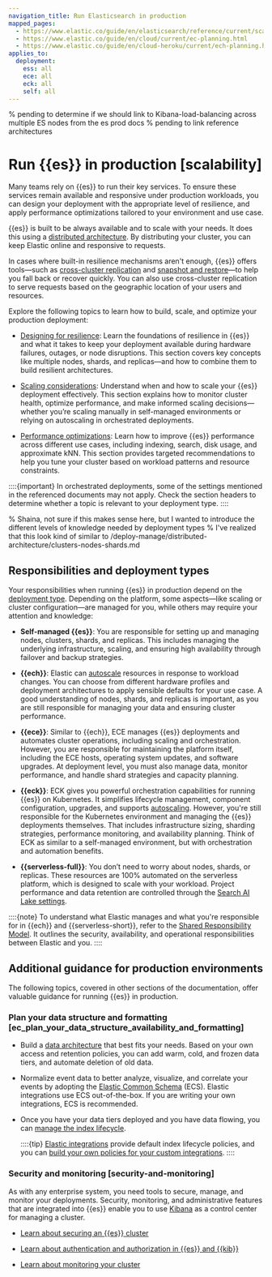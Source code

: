 ```yaml
---
navigation_title: Run Elasticsearch in production
mapped_pages:
  - https://www.elastic.co/guide/en/elasticsearch/reference/current/scalability.html
  - https://www.elastic.co/guide/en/cloud/current/ec-planning.html
  - https://www.elastic.co/guide/en/cloud-heroku/current/ech-planning.html
applies_to:
  deployment:
    ess: all
    ece: all
    eck: all
    self: all
---
```


% pending to determine if we should link to Kibana-load-balancing across multiple ES nodes from the es prod docs
% pending to link reference architectures

# Run {{es}} in production [scalability]

Many teams rely on {{es}} to run their key services. To ensure these services remain available and responsive under production workloads, you can design your deployment with the appropriate level of resilience, and apply performance optimizations tailored to your environment and use case.

{{es}} is built to be always available and to scale with your needs. It does this using a [distributed architecture](/deploy-manage/distributed-architecture.md). By distributing your cluster, you can keep Elastic online and responsive to requests.

In cases where built-in resilience mechanisms aren't enough, {{es}} offers tools—such as [cross-cluster replication](../tools/cross-cluster-replication.md) and [snapshot and restore](../tools/snapshot-and-restore.md)—to help you fall back or recover quickly. You can also use cross-cluster replication to serve requests based on the geographic location of your users and resources.

Explore the following topics to learn how to build, scale, and optimize your production deployment:

* [Designing for resilience](./availability-and-resilience.md): Learn the foundations of resilience in {{es}} and what it takes to keep your deployment available during hardware failures, outages, or node disruptions. This section covers key concepts like multiple nodes, shards, and replicas—and how to combine them to build resilient architectures.

* [Scaling considerations](./scaling-considerations.md): Understand when and how to scale your {{es}} deployment effectively. This section explains how to monitor cluster health, optimize performance, and make informed scaling decisions—whether you’re scaling manually in self-managed environments or relying on autoscaling in orchestrated deployments.

* [Performance optimizations](./optimize-performance.md): Learn how to improve {{es}} performance across different use cases, including indexing, search, disk usage, and approximate kNN. This section provides targeted recommendations to help you tune your cluster based on workload patterns and resource constraints.

::::{important}
In orchestrated deployments, some of the settings mentioned in the referenced documents may not apply. Check the section headers to determine whether a topic is relevant to your deployment type.
::::

% Shaina, not sure if this makes sense here, but I wanted to introduce the different levels of knowledge needed by deployment types
% I've realized that this look kind of similar to /deploy-manage/distributed-architecture/clusters-nodes-shards.md
## Responsibilities and deployment types

Your responsibilities when running {{es}} in production depend on the [deployment type](/deploy-manage/deploy.md#choosing-your-deployment-type). Depending on the platform, some aspects—like scaling or cluster configuration—are managed for you, while others may require your attention and knowledge:

* **Self-managed {{es}}**: You are responsible for setting up and managing nodes, clusters, shards, and replicas. This includes managing the underlying infrastructure, scaling, and ensuring high availability through failover and backup strategies.

* **{{ech}}**: Elastic can [autoscale](../autoscaling.md) resources in response to workload changes. You can choose from different hardware profiles and deployment architectures to apply sensible defaults for your use case. A good understanding of nodes, shards, and replicas is important, as you are still responsible for managing your data and ensuring cluster performance.

* **{{ece}}**: Similar to {{ech}}, ECE manages {{es}} deployments and automates cluster operations, including scaling and orchestration. However, you are responsible for maintaining the platform itself, including the ECE hosts, operating system updates, and software upgrades. At deployment level, you must also manage data, monitor performance, and handle shard strategies and capacity planning.

* **{{eck}}**: ECK gives you powerful orchestration capabilities for running {{es}} on Kubernetes. It simplifies lifecycle management, component configuration, upgrades, and supports [autoscaling](../autoscaling.md). However, you're still responsible for the Kubernetes environment and managing the {{es}} deployments themselves. That includes infrastructure sizing, sharding strategies, performance monitoring, and availability planning. Think of ECK as similar to a self-managed environment, but with orchestration and automation benefits.

* **{{serverless-full}}**: You don’t need to worry about nodes, shards, or replicas. These resources are 100% automated on the serverless platform, which is designed to scale with your workload. Project performance and data retention are controlled through the [Search AI Lake settings](/deploy-manage/deploy/elastic-cloud/project-settings.md#elasticsearch-manage-project-search-ai-lake-settings).

::::{note}
To understand what Elastic manages and what you're responsible for in {{ech}} and {{serverless-short}}, refer to the [Shared Responsibility Model](https://www.elastic.co/cloud/shared-responsibility). It outlines the security, availability, and operational responsibilities between Elastic and you.
::::

## Additional guidance for production environments

The following topics, covered in other sections of the documentation, offer valuable guidance for running {{es}} in production.

### Plan your data structure and formatting [ec_plan_your_data_structure_availability_and_formatting]

* Build a [data architecture](/manage-data/lifecycle/data-tiers.md) that best fits your needs. Based on your own access and retention policies, you can add warm, cold, and frozen data tiers, and automate deletion of old data.
* Normalize event data to better analyze, visualize, and correlate your events by adopting the [Elastic Common Schema](ecs://reference/ecs-getting-started.md) (ECS). Elastic integrations use ECS out-of-the-box. If you are writing your own integrations, ECS is recommended.
* Once you have your data tiers deployed and you have data flowing, you can [manage the index lifecycle](/manage-data/lifecycle/index-lifecycle-management.md).

  ::::{tip}
  [Elastic integrations](https://www.elastic.co/integrations) provide default index lifecycle policies, and you can [build your own policies for your custom integrations](/manage-data/lifecycle/index-lifecycle-management/tutorial-automate-rollover.md).
  ::::

### Security and monitoring [security-and-monitoring] 

As with any enterprise system, you need tools to secure, manage, and monitor your deployments. Security, monitoring, and administrative features that are integrated into {{es}} enable you to use [Kibana](/get-started/the-stack.md) as a control center for managing a cluster.

* [Learn about securing an {{es}} cluster](../security.md)

* [Learn about authentication and authorization in {{es}} and {{kib}}](../users-roles.md)

* [Learn about monitoring your cluster](../monitor.md)
